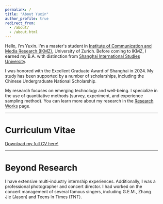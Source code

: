 ```yaml
---
permalink: /
title: "About Yuxin"
author_profile: true
redirect_from: 
  - /about/
  - /about.html
---
```


Hello, I'm Yuxin. I'm a master's student in [Institute of Communication and Media Research (IKMZ)](https://www.ikmz.uzh.ch/en.html), University of Zurich. Before coming to IKMZ, I earned my B.A. with distinction from [Shanghai International Studies University](https://en.shisu.edu.cn/). 

I was honored with the Excellent Graduate Award of Shanghai in 2024. My study has been supported by a number of scholarships, including the Chinese Undergraduate National Scholarship.

My research focuses on emerging technology and well-being. I specialize in the use of quantitative methods (survey, experiment, and experience sampling method). You can learn more about my research in the [Research Works](https://yuxin2003.github.io/research/) page.

---

Curriculum Vitae
===

[Download my full CV here!](files/YuxinChen_CV_Jun25.pdf)

---

Beyond Research
======
I have extensive multi-industry internship experiences. Additionally, I was a professional photographer and concert director. I had worked on the concert management of several famous singers, including G.E.M., Zhang Jie (Jason) and Teens In Times (TNT).



